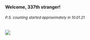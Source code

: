 #### Welcome, 337th stranger!

###### <sup>P.S. counting started approximately in 10.01.21</sup>

<img src="https://kraftwerk28.pp.ua/vcnt.png"></img>

